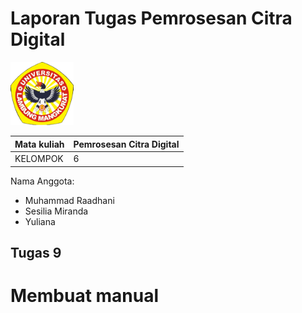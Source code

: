 #  Laporan Tugas Pemrosesan Citra Digital
<img src="/Gambar/Gambar-Tugas-5/Logo-ULM.png" width="20%" height="20%">

Mata kuliah | Pemrosesan Citra Digital
--------|--------
KELOMPOK | 6

Nama Anggota:
- Muhammad Raadhani
- Sesilia Miranda
- Yuliana
## **Tugas 9** 
#  Membuat manual  
